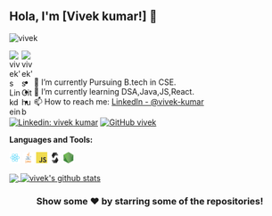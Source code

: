## Hola, I'm [Vivek kumar!] 👋

<p align="left"> <img src="https://komarev.com/ghpvc/?username=vivek880490&label=Views&color=blue&style=plastic" alt="vivek" /> </p>


<a href="https://linkedin.com/in/vivek-kumar-75672518a">
  <img align="left" alt="vivek's Linkdein" width="22px" src="https://cdn.jsdelivr.net/npm/simple-icons@v3/icons/linkedin.svg" />
</a>
<a href="https://github.com/vivek880490">
  <img align="left" alt="vivek's Github" width="22px" src="https://cdn.jsdelivr.net/npm/simple-icons@v3/icons/github.svg" />
</a>
<br/>
<br/>


- 🔭 I’m currently Pursuing B.tech in CSE.
- 🌱 I’m currently learning   DSA,Java,JS,React.
- 📫 How to reach me: [LinkedIn - @vivek-kumar](https://linkedin.com/in/vivek-kumar-75672518a)

[![Linkedin: vivek kumar](https://img.shields.io/badge/-imthepk-blue?style=flat-square&logo=Linkedin&logoColor=white&link=https://linkedin.com/in/vivek-kumar-75672518a)](https://linkedin.com/in/vivek-kumar-75672518a)
[![GitHub vivek](https://img.shields.io/github/followers/vivek880490?label=follow&style=social)](https://github.com/vivek880490)

**Languages and Tools:**  

<code><img height="20" src="https://raw.githubusercontent.com/github/explore/80688e429a7d4ef2fca1e82350fe8e3517d3494d/topics/react/react.png"></code>
<code><img height="20" src="https://raw.githubusercontent.com/github/explore/80688e429a7d4ef2fca1e82350fe8e3517d3494d/topics/java/java.png"></code>
<code><img height="20" src="https://raw.githubusercontent.com/github/explore/80688e429a7d4ef2fca1e82350fe8e3517d3494d/topics/javascript/javascript.png"></code>
<code><img height="20" src="https://raw.githubusercontent.com/github/explore/80688e429a7d4ef2fca1e82350fe8e3517d3494d/topics/solidity/solidity.png"></code>
<code><img height="20" src="https://raw.githubusercontent.com/github/explore/80688e429a7d4ef2fca1e82350fe8e3517d3494d/topics/nodejs/nodejs.png"></code>    

<a href="https://github.com/vivek880490">
  <img align="center" src="https://github-readme-stats.vercel.app/api/top-langs/?username=vivek880490&theme=light&hide_langs_below=1" />
</a>
<a href="https://github.com/vivek880490">
 <img align="center" src="https://github-readme-stats.vercel.app/api?username=vivek880490&show_icons=true&theme=light&line_height=27" alt="vivek's github stats"/>
</a>

<div align="center">

### Show some ❤️ by starring some of the repositories!

</div>

